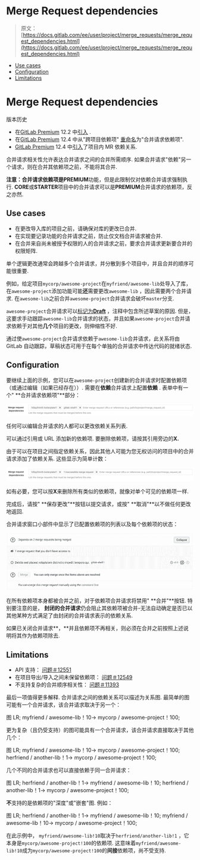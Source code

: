 # Merge Request dependencies

> 原文：[https://docs.gitlab.com/ee/user/project/merge_requests/merge_request_dependencies.html](https://docs.gitlab.com/ee/user/project/merge_requests/merge_request_dependencies.html)

*   [Use cases](#use-cases)
*   [Configuration](#configuration)
*   [Limitations](#limitations)

# Merge Request dependencies[](#merge-request-dependencies-premium "Permalink")

版本历史

*   在[GitLab Premium](https://about.gitlab.com/pricing/) 12.2 中[引入](https://gitlab.com/gitlab-org/gitlab/-/issues/9688) .
*   在[GitLab Premium](https://about.gitlab.com/pricing/) 12.4 中从"跨项目依赖项" [重命名](https://gitlab.com/gitlab-org/gitlab/-/merge_requests/17291)为"合并请求依赖项".
*   [GitLab Premium](https://about.gitlab.com/pricing/) 12.4 中[引入](https://gitlab.com/gitlab-org/gitlab/-/merge_requests/16799)了项目内 MR 依赖关系.

合并请求相关性允许表达合并请求之间的合并所需顺序. 如果合并请求"依赖"另一个请求，则在合并其依赖项之前，不能将其合并.

**注意：**合并请求依赖项是**PREMIUM**功能，但是此限制仅对依赖合并请求强制执行. **CORE**或**STARTER**项目中的合并请求可以是**PREMIUM**合并请求的依赖项，反之亦然.

## Use cases[](#use-cases "Permalink")

*   在更改导入库的项目之前，请确保对库的更改已合并.
*   在实现要记录功能的合并请求之前，防止仅文档合并请求被合并.
*   在合并来自尚未被授予权限的人的合并请求之前，要求合并请求更新要合并的权限矩阵.

单个逻辑更改通常会跨越多个合并请求，并分散到多个项目中，并且合并的顺序可能很重要.

例如，给定项目`mycorp/awesome-project`在`myfriend/awesome-lib`处导入了库，在`awesome-project`添加功能可能**还**需要更改`awesome-lib` ，因此需要两个合并请求. 在`awesome-lib`之前合并`awesome-project`合并请求会破坏`master`分支.

`awesome-project`合并请求可以[标记为**Draft**](work_in_progress_merge_requests.html) ，注释中包含所述草案的原因. 但是，这要求手动跟踪`awesome-lib`合并请求的状态，并且如果`awesome-project`合并请求依赖于对其他**几个**项目的更改，则伸缩性不好.

通过使`awesome-project`合并请求依赖于`awesome-lib`合并请求，此关系将由 GitLab 自动跟踪，草稿状态可用于在每个单独的合并请求中传达代码的就绪状态.

## Configuration[](#configuration "Permalink")

要继续上面的示例，您可以在`awesome-project`创建新的合并请求时配置依赖项（或通过编辑（如果已经存在））. 需要在**依赖**合并请求上配置**依赖** . 表单中有一个" **合并请求依赖项"**部分：

[![Merge request dependencies form control](img/86c94810add9e77037bd8a135ef2b972.png)](img/dependencies_edit_v12_4.png)

任何可以编辑合并请求的人都可以更改依赖关系列表.

可以通过引用或 URL 添加新的依赖项. 要删除依赖项，请按其引用旁边的**X.**

由于可以在项目之间指定依赖关系，因此其他人可能为您无权访问的项目中的合并请求添加了依赖关系. 这些显示为简单计数：

[![Merge request dependencies form control with inaccessible merge requests](img/9d8d2ee20801484a30509d79022ce53c.png)](img/dependencies_edit_inaccessible_v12_4.png)

如有必要，您可以按**X**来删除所有类似的依赖项，就像对单个可见的依赖项一样.

完成后，请按" **保存更改"**按钮以提交请求，或按" **取消"**以不做任何更改地返回.

合并请求窗口小部件中显示了已配置依赖项的列表以及每个依赖项的状态：

[![Dependencies in merge request widget](img/e4b88f4d9d317b9a38522ce9c63f84bc.png)](img/dependencies_view_v12_2.png)

在所有依赖项本身都被合并之前，对于依赖项合并请求将禁用" **合并"**按钮. 特别要注意的是， **封闭的合并请求**仍会阻止其依赖项被合并-无法自动确定是否已以其他某种方式满足了由封闭的合并请求表示的依赖关系.

如果已关闭合并请求**，**并且依赖项不再相关，则必须在合并之前按照上述说明将其作为依赖项除去.

## Limitations[](#limitations "Permalink")

*   API 支持： [问题＃12551](https://gitlab.com/gitlab-org/gitlab/-/issues/12551)
*   在项目导出/导入之间未保留依赖项： [问题＃12549](https://gitlab.com/gitlab-org/gitlab/-/issues/12549)
*   不支持复杂的合并顺序相关性： [问题＃11393](https://gitlab.com/gitlab-org/gitlab/-/issues/11393)

最后一项值得更多解释. 合并请求之间的依赖关系可以描述为关系图. 最简单的图可能有一个合并请求，该合并请求取决于另一个：

图 LR; myfriend / awesome-lib！10-> mycorp / awesome-project！100;

更为复杂（且仍受支持）的图可能具有一个合并请求，该合并请求直接取决于其他几个：

图 LR; myfriend / awesome-lib！10-> mycorp / awesome-project！100; herfriend / another-lib！1-> mycorp / awesome-project！100;

几个不同的合并请求也可以直接依赖于同一合并请求：

图 LR; herfriend / another-lib！1-> myfriend / awesome-lib！10; herfriend / another-lib！1-> mycorp / awesome-project！100;

**不**支持的是依赖项的"深度"或"嵌套"图. 例如：

图 LR; herfriend / another-lib！1-> myfriend / awesome-lib！10; myfriend / awesome-lib！10-> mycorp / awesome-project！100;

在此示例中， `myfriend/awesome-lib!10`取决于`herfriend/another-lib!1` ，它本身是`mycorp/awesome-project!100`的依赖项. 这意味着`myfriend/awesome-lib!10`成为`mycorp/awesome-project!100`的**间接**依赖项，尚不受支持.